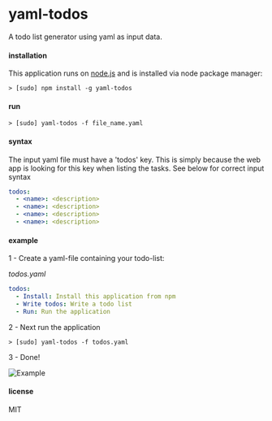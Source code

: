 # yaml-todos
A todo list generator using yaml as input data.

#### installation
This application runs on [node.js](http://nodejs.org) and is installed via node package manager:
```
> [sudo] npm install -g yaml-todos
```

#### run
```
> [sudo] yaml-todos -f file_name.yaml
```

#### syntax
The input yaml file must have a 'todos' key. This is simply because the web app is looking for this key when listing the tasks. See below for correct input syntax
```yaml
todos:
  - <name>: <description>
  - <name>: <description>
  - <name>: <description>
  - <name>: <description>
```

#### example
1 - Create a yaml-file containing your todo-list:

*todos.yaml*
```yaml
todos:
  - Install: Install this application from npm
  - Write todos: Write a todo list
  - Run: Run the application
```

2 - Next run the application
```
> [sudo] yaml-todos -f todos.yaml
```

3 - Done!

![Example](https://raw.githubusercontent.com/victoralveflo/yaml-todos/master/img/example.png)

#### license
MIT
